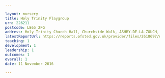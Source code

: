 ```yaml
---

layout: nursery
title: Holy Trinity Playgroup
urn: 226211
postcode: LE65 2FG
address: Holy Trinity Church Hall, Churchside Walk, ASHBY-DE-LA-ZOUCH, Leicestershire, LE65 2FG
latestReportUrl: https://reports.ofsted.gov.uk/provider/files/2618697/urn/226211.pdf
teaching: 1
development: 1
leadership: 1
outcomes: 1
overall: 1
date: 11 November 2016

---
```

